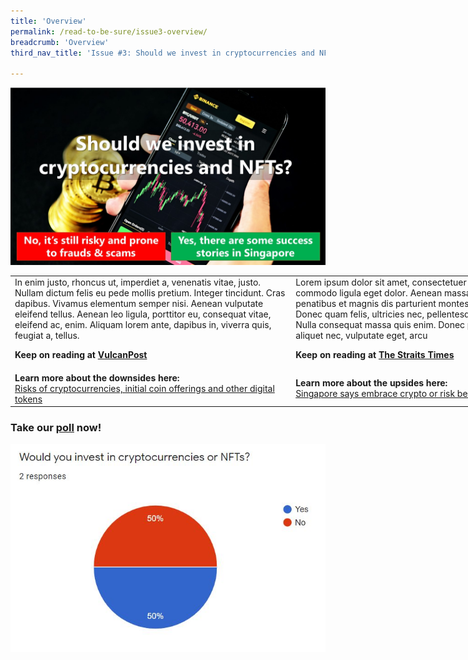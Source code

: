 ```yaml
---
title: 'Overview'
permalink: /read-to-be-sure/issue3-overview/
breadcrumb: 'Overview'
third_nav_title: 'Issue #3: Should we invest in cryptocurrencies and NFTs?'

---
```


![](../images/RTBS3-masthead.jpg)

<table style="width: 180%;" border="0" cellpadding="50">
	<tbody>
        <tr><td>In enim justo, rhoncus ut, imperdiet a, venenatis vitae, justo. Nullam dictum felis eu pede mollis pretium. Integer tincidunt. Cras dapibus. Vivamus elementum semper nisi. Aenean vulputate eleifend tellus. Aenean leo ligula, porttitor eu, consequat vitae, eleifend ac, enim. Aliquam lorem ante, dapibus in, viverra quis, feugiat a, tellus.<p>
                <b>Keep on reading at <a href="https://vulcanpost.com/661378/onecoin-singapore-cryptocurrency-fraud/">VulcanPost</a></b>
                </p></td>
            <td>Lorem ipsum dolor sit amet, consectetuer adipiscing elit. Aenean commodo ligula eget dolor. Aenean massa. Cum sociis natoque penatibus et magnis dis parturient montes, nascetur ridiculus mus. Donec quam felis, ultricies nec, pellentesque eu, pretium quis, sem. Nulla consequat massa quis enim. Donec pede justo, fringilla vel, aliquet nec, vulputate eget, arcu
            <p>
                <b>Keep on reading at <a href="https://www.straitstimes.com/life/arts/spore-project-makes-14-million-debut-with-nft-trading-cards">The Straits Times</a></b>
                </p>
            </td></tr>
		<tr>
			<td><b>Learn more about the downsides here:</b><br>
                <a href="https://www.moneysense.gov.sg/articles/2018/10/risks-of-cryptocurrencies-initial-coin-offerings-and-other-digital-tokens">Risks of cryptocurrencies, initial coin offerings and other digital tokens</a>
                </td>
			<td><b>Learn more about the upsides here:</b><br>
                <a href="https://www.aljazeera.com/economy/2021/11/2/singapore-wants-to-be-a-crypto-hub-or-risk-being-left-behind">Singapore says embrace crypto or risk being ‘left behind’</a>
               </td>
		</tr>
	</tbody>
</table>



### Take our **[poll](https://forms.gle/jPRLHNv5DXGgKtrEA)** now!



![](../images/rtbs3-engagement-poll-results.JPG)